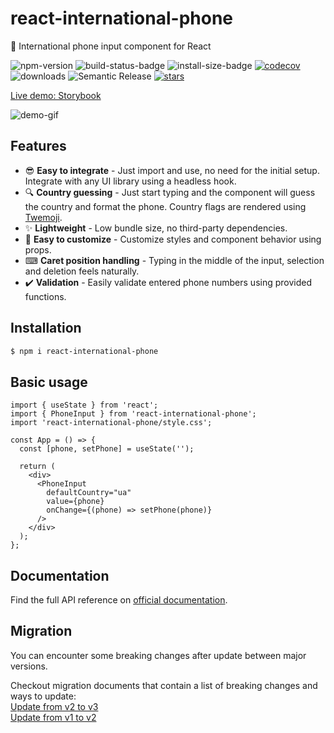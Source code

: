 # react-international-phone

🤙 International phone input component for React

![npm-version](https://img.shields.io/npm/v/react-international-phone)
![build-status-badge](https://img.shields.io/github/actions/workflow/status/goveo/react-international-phone/release.yml?branch=master)
![install-size-badge](https://badgen.net/packagephobia/install/react-international-phone)
[![codecov](https://codecov.io/gh/goveo/react-international-phone/branch/master/graph/badge.svg?token=SHEF4U216O)](https://codecov.io/gh/goveo/react-international-phone)
![downloads](https://img.shields.io/npm/dt/react-international-phone)
![Semantic Release](https://img.shields.io/badge/%20%20%F0%9F%93%A6%F0%9F%9A%80-semantic--release-e10079.svg)
[![stars](https://img.shields.io/github/stars/goveo/react-international-phone?style=social)](https://github.com/goveo/react-international-phone)

[Live demo: Storybook](https://react-international-phone-storybook.vercel.app)

![demo-gif](https://user-images.githubusercontent.com/25800848/215350455-0d362e64-d621-4856-a384-ab18d4a0d5fa.gif)

## Features

- 😎 **Easy to integrate** - Just import and use, no need for the initial setup. Integrate with any UI library using a headless hook.
- 🔍 **Country guessing** - Just start typing and the component will guess the country and format the phone. Country flags are rendered using [Twemoji](https://twemoji.twitter.com/).
- ✨ **Lightweight** - Low bundle size, no third-party dependencies.
- 🌈 **Easy to customize** - Customize styles and component behavior using props.
- ⌨ **Caret position handling** - Typing in the middle of the input, selection and deletion feels naturally.
- ✔️ **Validation** - Easily validate entered phone numbers using provided functions.

## Installation

```sh
$ npm i react-international-phone
```

## Basic usage

```tsx
import { useState } from 'react';
import { PhoneInput } from 'react-international-phone';
import 'react-international-phone/style.css';

const App = () => {
  const [phone, setPhone] = useState('');

  return (
    <div>
      <PhoneInput
        defaultCountry="ua"
        value={phone}
        onChange={(phone) => setPhone(phone)}
      />
    </div>
  );
};
```

## Documentation

Find the full API reference on [official documentation](https://react-international-phone-docs.vercel.app/).

## Migration

You can encounter some breaking changes after update between major versions.

Checkout migration documents that contain a list of breaking changes and ways to update:
<br/>
[Update from v2 to v3](https://react-international-phone-docs.vercel.app/docs/Migrations/migrate-to-v3)
<br/>
[Update from v1 to v2](https://react-international-phone-docs.vercel.app/docs/Migrations/migrate-to-v2)
